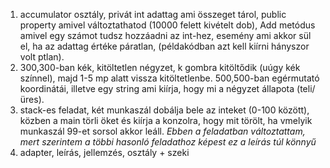 1) accumulator osztály, privát int adattag ami összeget tárol, public property amivel változtathatod (10000 felett kivételt dob),
   Add metódus amivel egy számot tudsz hozzáadni az int-hez, esemény ami akkor sül el, ha az adattag értéke páratlan,
   (példakódban azt kell kiírni hányszor volt ptlan).
3) 300,300-ban kék, kitöltetlen négyzet, k gombra kitöltődik (uúgy kék színnel),
   majd 1-5 mp alatt vissza kitöltetlenbe. 500,500-ban egérmutató koordinátái,
   illetve egy string ami kiírja, hogy mi a négyzet állapota (teli/üres).
3) stack-es feladat, két munkaszál dobálja bele az inteket (0-100 között),
   közben a main törli öket és kiírja a konzolra, hogy mit törölt,
   ha vmelyik munkaszál 99-et sorsol akkor leáll.
   *Ebben a feladatban változtattam, mert szerintem a többi hasonló feladathoz képest ez a leírás túl könnyű*
5) adapter, leírás, jellemzés, osztály + szeki
